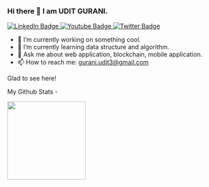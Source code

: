 ### Hi there 👋 I am UDIT GURANI.


<div id="badges">
  <a href="https://www.linkedin.com/in/%F0%9D%97%A8%F0%9D%97%97%F0%9D%97%9C%F0%9D%97%A7-%F0%9D%97%9A%F0%9D%97%A8%F0%9D%97%A5%F0%9D%97%94%F0%9D%97%A1%F0%9D%97%9C-421b96125/">
    <img src="https://img.shields.io/badge/LinkedIn-blue?style=for-the-badge&logo=linkedin&logoColor=white" alt="LinkedIn Badge"/>
  </a>
  <a href="https://www.youtube.com/channel/UC26zmb8f_mXf9jXOKhhyyag">
    <img src="https://img.shields.io/badge/YouTube-red?style=for-the-badge&logo=youtube&logoColor=white" alt="Youtube Badge"/>
  </a>
  <a href="https://twitter.com/UditGurani">
    <img src="https://img.shields.io/badge/Twitter-blue?style=for-the-badge&logo=twitter&logoColor=white" alt="Twitter Badge"/>
  </a>
</div>


- 🔭 I’m currently working on something cool.
- 🌱 I’m currently learning data structure and algorithm.
- 💬 Ask me about web application, blockchain, mobile application.
- 📫 How to reach me: gurani.udit3@gmail.com

Glad to see here! <img src="https://komarev.com/ghpvc/?username=iamuditg&style=flat-square&color=blue" alt=""/>

My Github Stats - 

<img height="180em" src="https://github-readme-stats.vercel.app/api?username=iamuditg&show_icons=true&hide_border=true&&count_private=true&include_all_commits=true" />

